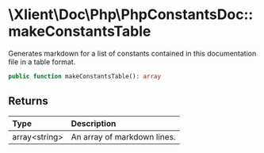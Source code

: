 # \\Xlient\\Doc\\Php\\PhpConstantsDoc::makeConstantsTable

Generates markdown for a list of constants contained in this documentation file in a table format.

```php
public function makeConstantsTable(): array
```

## Returns

| Type | Description |
| :--- | :--- |
| array\<string\> | An array of markdown lines. |
